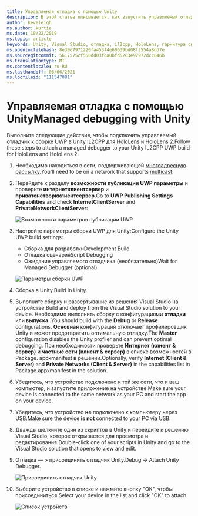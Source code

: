 ```yaml
---
title: Управляемая отладка с помощью Unity
description: В этой статье описывается, как запустить управляемый отладчик в проекте UWP для Unity IL2CPP.
author: keveleigh
ms.author: kurtie
ms.date: 10/22/2019
ms.topic: article
keywords: Unity, Visual Studio, отладка, il2cpp, HoloLens, гарнитура смешанной реальности, гарнитура Windows Mixed Reality, гарнитура виртуальной реальности, UWP
ms.openlocfilehash: 8e3967971220fa453f4e60639bd08f2554a8dd7e
ms.sourcegitcommit: 5617575cf550dd03fba0bfd5263e97972dcc646b
ms.translationtype: MT
ms.contentlocale: ru-RU
ms.lasthandoff: 06/06/2021
ms.locfileid: "111547081"
---
```

# <a name="managed-debugging-with-unity"></a><span data-ttu-id="1a2e4-104">Управляемая отладка с помощью Unity</span><span class="sxs-lookup"><span data-stu-id="1a2e4-104">Managed debugging with Unity</span></span>

<span data-ttu-id="1a2e4-105">Выполните следующие действия, чтобы подключить управляемый отладчик к сборке UWP в Unity IL2CPP для HoloLens и HoloLens 2.</span><span class="sxs-lookup"><span data-stu-id="1a2e4-105">Follow these steps to attach a managed debugger to your Unity IL2CPP UWP build for HoloLens and HoloLens 2.</span></span>

1. <span data-ttu-id="1a2e4-106">Необходимо находиться в сети, поддерживающей [многоадресную рассылку](https://en.wikipedia.org/wiki/Multicast).</span><span class="sxs-lookup"><span data-stu-id="1a2e4-106">You'll need to be on a network that supports [multicast](https://en.wikipedia.org/wiki/Multicast).</span></span>
2. <span data-ttu-id="1a2e4-107">Перейдите к разделу **возможности публикации UWP параметры** и проверьте **интернетклиентсервер** и **приватенетворкклиентсервер**.</span><span class="sxs-lookup"><span data-stu-id="1a2e4-107">Go to **UWP Publishing Settings Capabilities** and check **InternetClientServer** and **PrivateNetworkClientServer**:</span></span>

    ![Возможности параметров публикации UWP](images/il2cpp-debugging-capabilities.png)

3. <span data-ttu-id="1a2e4-109">Настройте параметры сборки UWP для Unity:</span><span class="sxs-lookup"><span data-stu-id="1a2e4-109">Configure the Unity UWP build settings:</span></span>
    - <span data-ttu-id="1a2e4-110">Сборка для разработки</span><span class="sxs-lookup"><span data-stu-id="1a2e4-110">Development Build</span></span>
    - <span data-ttu-id="1a2e4-111">Отладка сценария</span><span class="sxs-lookup"><span data-stu-id="1a2e4-111">Script Debugging</span></span>
    - <span data-ttu-id="1a2e4-112">Ожидание управляемого отладчика (необязательно)</span><span class="sxs-lookup"><span data-stu-id="1a2e4-112">Wait for Managed Debugger (optional)</span></span>

    ![Параметры сборки UWP](images/il2cpp-debugging-build.png)

4. <span data-ttu-id="1a2e4-114">Сборка в Unity.</span><span class="sxs-lookup"><span data-stu-id="1a2e4-114">Build in Unity.</span></span>
5. <span data-ttu-id="1a2e4-115">Выполните сборку и развертывание из решения Visual Studio на устройстве.</span><span class="sxs-lookup"><span data-stu-id="1a2e4-115">Build and deploy from the Visual Studio solution to your device.</span></span> <span data-ttu-id="1a2e4-116">Необходимо выполнить сборку с конфигурациями **отладки** или **выпуска** .</span><span class="sxs-lookup"><span data-stu-id="1a2e4-116">You should build with the **Debug** or **Release** configurations.</span></span> <span data-ttu-id="1a2e4-117">**Основная** конфигурация отключает профилировщик Unity и может предотвратить оптимальную отладку.</span><span class="sxs-lookup"><span data-stu-id="1a2e4-117">The **Master** configuration disables the Unity profiler and can prevent optimal debugging.</span></span> <span data-ttu-id="1a2e4-118">При необходимости проверьте **Интернет (клиент & сервер)** и **частные сети (клиент & сервер)** в списке возможностей в Package. appxmanifest в решении.</span><span class="sxs-lookup"><span data-stu-id="1a2e4-118">Optionally, verify **Internet (Client & Server)** and **Private Networks (Client & Server)** in the capabilities list in Package.appxmanifest in the solution.</span></span>
6. <span data-ttu-id="1a2e4-119">Убедитесь, что устройство подключено к той же сети, что и ваш компьютер, и запустите приложение на устройстве.</span><span class="sxs-lookup"><span data-stu-id="1a2e4-119">Make sure your device is connected to the same network as your PC and start the app on your device.</span></span>
7. <span data-ttu-id="1a2e4-120">Убедитесь, что устройство **не** подключено к компьютеру через USB.</span><span class="sxs-lookup"><span data-stu-id="1a2e4-120">Make sure the device **is not** connected to your PC via USB.</span></span>
8. <span data-ttu-id="1a2e4-121">Дважды щелкните один из скриптов в Unity и перейдите к решению Visual Studio, которое открывается для просмотра и редактирования.</span><span class="sxs-lookup"><span data-stu-id="1a2e4-121">Double-click one of your scripts in Unity and go to the Visual Studio solution that opens to view and edit.</span></span>
9. <span data-ttu-id="1a2e4-122">Отладка — > присоединить отладчик Unity.</span><span class="sxs-lookup"><span data-stu-id="1a2e4-122">Debug -> Attach Unity Debugger.</span></span>

    ![Присоединить отладчик Unity](images/il2cpp-debugging-attach.png)

10. <span data-ttu-id="1a2e4-124">Выберите устройство в списке и нажмите кнопку "ОК", чтобы присоединиться.</span><span class="sxs-lookup"><span data-stu-id="1a2e4-124">Select your device in the list and click "OK" to attach.</span></span>

    ![Список устройств](images/il2cpp-debugging-machines.png)
